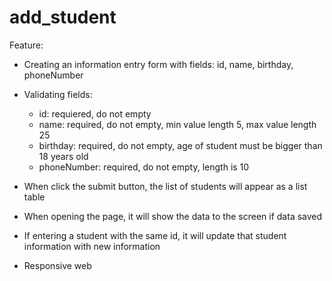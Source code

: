 # add_student
Feature: 
- Creating an information entry form with fields: id, name, birthday, phoneNumber
- Validating fields:
  + id: requiered, do not empty
  + name: required, do not empty, min value length 5, max value length 25
  + birthday: required, do not empty, age of student must be bigger than 18 years old
  + phoneNumber: required, do not empty, length is 10

- When click the submit button, the list of students will appear as a list table

- When opening the page, it will show the data to the screen if data saved

- If entering a student with the same id, it will update that student information with new information

- Responsive web
